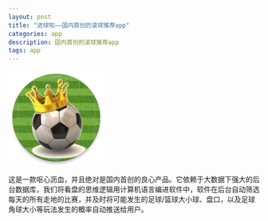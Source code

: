 ```yaml
---
layout: post
title: "进球啦——国内首创的滚球推荐app"
categories: app
description: 国内首创的滚球推荐app
tags: app
---
```

![Logo](/media/files/logo.png)

这是一款呕心沥血，并且绝对是国内首创的良心产品。它依赖于大数据下强大的后台数据库，我们将看盘的思维逻辑用计算机语言编进软件中，软件在后台自动筛选每天的所有走地的比赛，并及时将可能发生的足球/篮球大小球、盘口，以及足球角球大小等玩法发生的概率自动推送给用户。